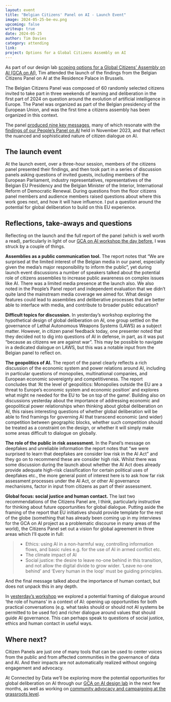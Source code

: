 ```yaml
---
layout: event
title: "Belgian Citizens' Panel on AI - Launch Event"
image: 2024-05-25-be-eu.png
upcoming: false
writeup: true
date: 2024-05-25
author: Tim Davies
category: attending
link: 
project: Options for a Global Citizens Assembly on AI
---
```


As part of our design lab [scoping options for a Global Citizens’ Assembly on AI (GCA on AI)](https://connectedbydata.org/projects/2024-gca-ai), Tim attended the launch of the findings from the Belgian Citizens Panel on AI at the Residence Palace in Brussels. 

The Belgian Citizens Panel was composed of 60 randomly selected citizens invited to take part in three weekends of learning and deliberation in the first part of 2024 on question around the evolution of artificial intelligence in Europe. The Panel was organized as part of the Belgian presidency of the European Union, and was the first time a citizens assembly has been organized in this context. 

<!--more-->

The panel [produced nine key messages](https://belgian-presidency.consilium.europa.eu/en/news/the-citizens-panel-on-ai-issues-its-report/), many of which resonate with the [findings of our People’s Panel on AI](https://connectedbydata.org/projects/2023-peoples-panel-on-ai) held in November 2023, and that reflect the nuanced and sophisticated nature of citizen dialogue on AI. 

## The launch event
At the launch event, over a three-hour session, members of the citizens panel presented their findings, and then took part in a series of discussion panels asking questions of invited guests, including members of the European Parliament, industry representatives, representatives of the Belgian EU Presidency and the Belgian Minister of the Interior, International Reform of Democratic Renewal. During questions from the floor citizens panel members and audience members raised questions about where this work goes next, and how it will have influence. I put a question around the potential for global deliberation to build on this EU experience.

## Reflections, take-aways and questions
Reflecting on the launch and the full report of the panel (which is well worth a read), particularly in light of our [GCA on AI workshop the day before](/events/2024-05-24-gca-ai-brussels-workshop), I was struck by a couple of things. 

**Assemblies as a public communication tool.** The report notes that “We are surprised at the limited interest of the Belgian media in our panel, especially given the media’s major responsibility to inform the public”, yet during launch event discussions a number of speakers talked about the potential role of citizens assemblies to increase public awareness on complex issues like AI. There was a limited media presence at the launch also. We also noted in the People’s Panel report and independent evaluation that we didn’t quite land the mainstream media coverage we aimed for. What design features could lead to assemblies and deliberative processes that are better able to interface with media, and contribute to broader public education?

**Difficult topics for discussion.** In yesterday’s workshop exploring the hypothetical design of global deliberation on AI, one group settled on the governance of Lethal Autonomous Weapons Systems (LAWS) as a subject matter. However, in citizen panel feedback today, one presenter noted that they decided not to dig into questions of AI in defense, in part, as it was put “because as citizens we are against war”. This may be possible to navigate in a dedicated dialogue on LAWS, but this was a notable input from the Belgian panel to reflect on.

**The geopolitics of AI.** The report of the panel clearly reflects a rich discussion of the economic system and power relations around AI, including in particular questions of monopolies, multinational companies, and European economic sovereignty and competitiveness. The report concludes that ‘At the level of geopolitics: Monopolies outside the EU are a threat to Europe’s economic system and economic position’ and explores what might ne needed for the EU to ‘be on top of the game’. Building also on discussions yesterday about the importance of addressing economic and geopolitical power relationships when thinking about global deliberation on AI, this raises interesting questions of whether global deliberation will be able to find framings for governing AI that transcend economic (and wider) competition between geographic blocks, whether such competition should be treated as a constraint on the design, or whether it will simply make some areas difficult to dialogue on globally. 

**The role of the public in risk assessment.** In the Panel’s message on deepfakes and unreliable information the report notes that “we were surprised to learn that deepfakes are consider low risk in the AI Act” and they go on to recommend these are consider high risk. Whilst there was some discussion during the launch about whether the AI Act does already provide adequate high-risk classification for certain political uses of deepfakes etc., the more general point of interest here is to ask how far risk assessment processes under the AI Act, or other AI governance mechanisms, factor in input from citizens as part of their assessment.

**Global focus: social justice and human contact.** The last two recommendations of the Citizens Panel are, I think, particularly instructive for thinking about future opportunities for global dialogue. Putting aside the framing of the report that EU initiatives should provide template for the rest of the globe (something that has already been coming up in my interviews for the GCA on AI project as a problematic discourse in many areas of the world), the Citizens Panel set out a vision for global agreement in three areas which I’ll quote in full:

> * Ethics: using AI in a non-harmful way, controlling information flows, and basic rules e.g. for the use of AI in armed conflict etc.
> * The climate impact of AI
> * Social justice: the desire to leave no-one behind in this transition, and not allow the digital divide to grow wider. ‘Leave no-one behind’ and ‘Every human in the loop’ must be guiding principles. 

And the final message talked about the importance of human contact, but does not unpack this in any depth. 

In [yesterday’s workshop](/events/2024-05-24-gca-ai-brussels-workshop) we explored a potential framing of dialogue around ‘the role of humans’ in  a context of AI: opening up opportunities for both practical conversations (e.g. what tasks should or should not AI systems be permitted to be used for) and richer dialogue around values that should guide AI governance. This can perhaps speak to questions of social justice, ethics and human contact in useful ways. 

## Where next?

Citizen Panels are just one of many tools that can be used to center voices from the public and from affected communities in the governance of data and AI. And their impacts are not automatically realized without ongoing engagement and advocacy. 

At Connected by Data we’ll be exploring more the potential opportunities for global deliberation on AI through our [GCA on AI design lab](https://connectedbydata.org/projects/2024-gca-ai) in the next few months, as well as working on [community advocacy and campaigning at the grassroots level](https://connectedbydata.org/projects/2023-catalysing-communities). 
